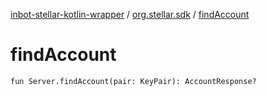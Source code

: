 [inbot-stellar-kotlin-wrapper](../index.md) / [org.stellar.sdk](index.md) / [findAccount](./find-account.md)

# findAccount

`fun Server.findAccount(pair: KeyPair): AccountResponse?`